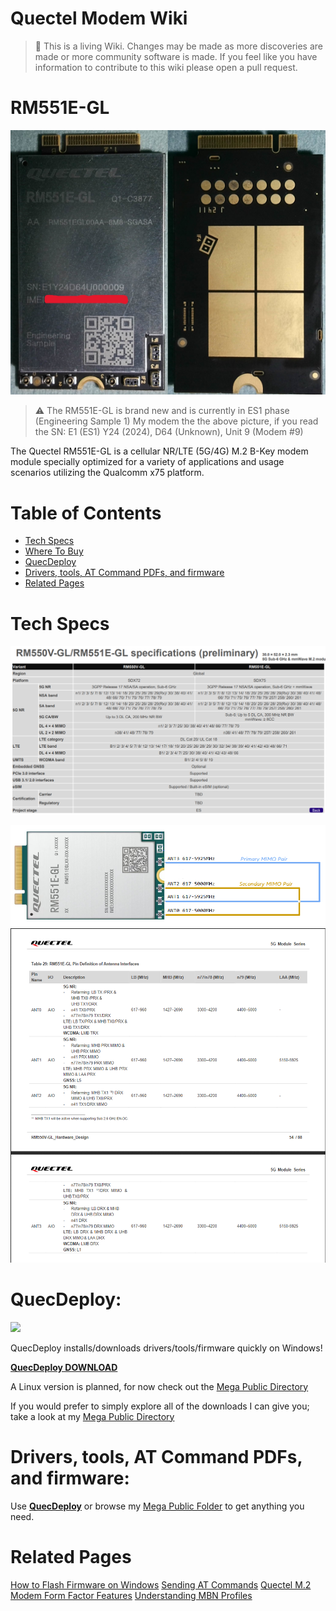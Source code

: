 Quectel Modem Wiki
=================================
> :book: This is a living Wiki. Changes may be made as more discoveries are made or more community software is made. If you feel like you have information to contribute to this wiki please open a pull request.

# RM551E-GL
![](./images/RM551.png)
>:warning: The RM551E-GL is brand new and is currently in ES1 phase (Engineering Sample 1) 
>My modem the the above picture, if you read the SN: E1 (ES1) Y24 (2024), D64 (Unknown), Unit 9 (Modem #9)

The Quectel RM551E-GL is a cellular NR/LTE (5G/4G) M.2 B-Key modem module specially optimized for a variety of applications and usage scenarios utilizing the Qualcomm x75 platform.

# Table of Contents

- [Tech Specs](#tech-specs)
- [Where To Buy](#where-to-buy)
- [QuecDeploy](#quecdeploy)
- [Drivers, tools, AT Command PDFs, and firmware](#drivers-tools-at-command-pdfs-and-firmware)
- [Related Pages](#related-pages)

# Tech Specs


![](./Images/551_specs.png)


![RM551E-GL_ant_pairs](./images/551_ant_specs.png)
![RM551E-GL_ant_descrip](./images/551_ant_specs2.png)

# QuecDeploy:

![](https://raw.githubusercontent.com/iamromulan/QuecDeploy/refs/heads/main/images/v1.0.5.png?raw=tru)

QuecDeploy installs/downloads drivers/tools/firmware quickly on Windows!

**[QuecDeploy DOWNLOAD](https://github.com/iamromulan/QuecDeploy/releases)**

A Linux version is planned, for now check out the [Mega Public Directory](https://mega.nz/folder/CRFWlIpQ#grOByBgkfZe5uLMkX2M2XA)

If you would prefer to simply explore all of the downloads I can give you; take a look at my [Mega Public Directory](https://mega.nz/folder/CRFWlIpQ#grOByBgkfZe5uLMkX2M2XA)

# Drivers, tools, AT Command PDFs, and firmware:

Use **[QuecDeploy](https://github.com/iamromulan/QuecDeploy/releases)** or browse my [Mega Public Folder](https://mega.nz/folder/CRFWlIpQ#grOByBgkfZe5uLMkX2M2XA) to get anything you need.

# Related Pages

[How to Flash Firmware on Windows](../flash_firmware_windows.md)
[Sending AT Commands](../qnavagator_guide.md)
[Quectel M.2 Modem Form Factor Features](../m.2_formfactors.md)
[Understanding MBN Profiles](../mbn_profiles.md)